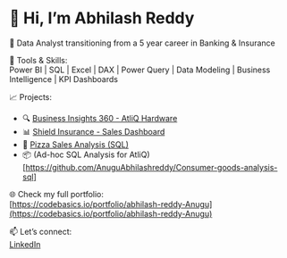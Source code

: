 # 👋 Hi, I’m Abhilash Reddy

🎯 Data Analyst transitioning from a 5 year career in Banking & Insurance

🔧 Tools & Skills:  
Power BI | SQL | Excel | DAX | Power Query | Data Modeling | Business Intelligence | KPI Dashboards

📈 Projects:
- 🔍 [Business Insights 360 - AtliQ Hardware](https://github.com/AnuguAbhilashreddy/Business-Insights-360-Power-BI-Dashboard)
- 📊 [Shield Insurance - Sales Dashboard](https://github.com/AnuguAbhilashreddy)
- 🍕 [Pizza Sales Analysis (SQL)](https://github.com/AnuguAbhilashreddy/Pizza-sales-Sql-analysis)
- 📦 (Ad-hoc SQL Analysis for AtliQ)[https://github.com/AnuguAbhilashreddy/Consumer-goods-analysis-sql]

🌐 Check my full portfolio:  
[https://codebasics.io/portfolio/abhilash-reddy-Anugu](https://codebasics.io/portfolio/abhilash-reddy-Anugu)

📫 Let’s connect:  
[LinkedIn](https://www.linkedin.com/in/abhilashreddyanugu)
